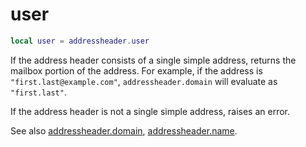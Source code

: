 # user

```lua
local user = addressheader.user
```

If the address header consists of a single simple address, returns the mailbox
portion of the address. For example, if the address is
`"first.last@example.com"`, `addressheader.domain` will evaluate as
`"first.last"`.

If the address header is not a single simple address, raises an error.

See also [addressheader.domain](domain.md), [addressheader.name](name.md).


